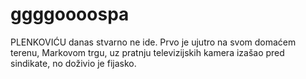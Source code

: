 # ggggoooospa
PLENKOVIĆU danas stvarno ne ide. Prvo je ujutro na svom domaćem terenu, Markovom trgu, uz pratnju televizijskih kamera izašao pred sindikate, no doživio je fijasko.
